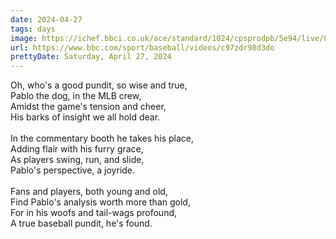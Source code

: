 ```yaml
---
date: 2024-04-27
tags: days
image: https://ichef.bbci.co.uk/ace/standard/1024/cpsprodpb/5e94/live/87580de0-047e-11ef-bee9-6125e244a4cd.jpg
url: https://www.bbc.com/sport/baseball/videos/c97zdr98d3do
prettyDate: Saturday, April 27, 2024
---
```

Oh, who's a good pundit, so wise and true,<br>Pablo the dog, in the MLB crew,<br>Amidst the game's tension and cheer,<br>His barks of insight we all hold dear.<br><br>In the commentary booth he takes his place,<br>Adding flair with his furry grace,<br>As players swing, run, and slide,<br>Pablo's perspective, a joyride.<br><br>Fans and players, both young and old,<br>Find Pablo's analysis worth more than gold,<br>For in his woofs and tail-wags profound,<br>A true baseball pundit, he's found.